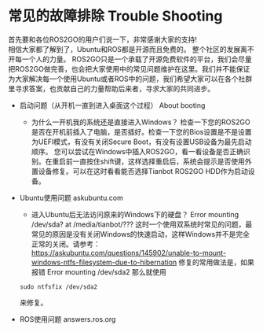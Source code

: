 # 常见的故障排除 Trouble Shooting

首先要和各位ROS2GO的用户们说一下，非常感谢大家的支持!  
相信大家都了解到了，Ubuntu和ROS都是开源而且免费的。 整个社区的发展离不开每一个人的力量。
ROS2GO只是一个承载了开源免费软件的平台，我们会尽量把ROS2GO做完善，也会把大家使用中的常见问题维护在这里。我们并不能保证为大家解决每一个使用Ubuntu或者ROS中的问题，我们希望大家可以在各个社群里寻求答案，也贡献自己的力量帮助后来者，寻求大家的共同进步。

- 启动问题（从开机一直到进入桌面这个过程） About booting
  - 为什么一开机我的系统还是直接进入Windows？ 
    检查一下您的ROS2GO是否在开机前插入了电脑，是否插好。检查一下您的Bios设置是不是设置为UEFI模式，有没有关闭Secure Boot，有没有设置USB设备为最先启动顺序。
    您可以尝试在Windows中插入ROS2GO，看一看设备是否正确识别。在重启前一直按住shift键，这样选择重启后，系统会提示是否使用外置设备修复。可以在这时看看能否选择Tianbot ROS2GO HDD作为启动设备。
    

- Ubuntu使用问题 askubuntu.com
  - 进入Ubuntu后无法访问原来的Windows下的硬盘？ Error mounting /dev/sda? at /media/tianbot/???
  这时一个使用双系统时常见的问题，最常见的原因是没有关闭Windows的快速启动，这样Windows并不是完全正常的关闭。请参考：
  https://askubuntu.com/questions/145902/unable-to-mount-windows-ntfs-filesystem-due-to-hibernation
  修复的常用做法是，如果报错 Error mounting /dev/sda2
  那么就使用
  ```
  sudo ntfsfix /dev/sda2
  ```
  来修复。


- ROS使用问题 answers.ros.org
